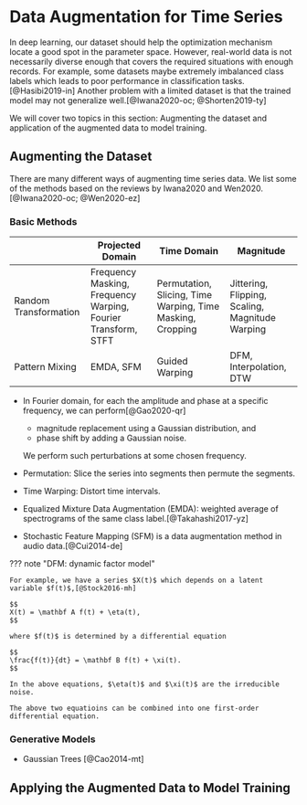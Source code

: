 # Data Augmentation for Time Series


In deep learning, our dataset should help the optimization mechanism locate a good spot in the parameter space. However, real-world data is not necessarily diverse enough that covers the required situations with enough records. For example, some datasets maybe extremely imbalanced class labels which leads to poor performance in classification tasks.[@Hasibi2019-in] Another problem with a limited dataset is that the trained model may not generalize well.[@Iwana2020-oc; @Shorten2019-ty]

We will cover two topics in this section: Augmenting the dataset and application of the augmented data to model training.

## Augmenting the Dataset

There are many different ways of augmenting time series data. We list some of the methods based on the reviews by Iwana2020 and Wen2020.[@Iwana2020-oc; @Wen2020-ez]

### Basic Methods

|   |  Projected Domain  | Time Domain | Magnitude |
|---|---|---|---|
| Random Transformation | Frequency Masking, Frequency Warping, Fourier Transform, STFT  | Permutation, Slicing, Time Warping, Time Masking, Cropping   | Jittering, Flipping, Scaling, Magnitude Warping  |
| Pattern Mixing  | EMDA, SFM  | Guided Warping  | DFM, Interpolation, DTW  |


- In Fourier domain, for each the amplitude and phase at a specific frequency, we can perform[@Gao2020-qr]
    - magnitude replacement using a Gaussian distribution, and
    - phase shift by adding a Gaussian noise.

    We perform such perturbations at some chosen frequency.

- Permutation: Slice the series into segments then permute the segments.
- Time Warping: Distort time intervals.

- Equalized Mixture Data Augmentation (EMDA): weighted average of spectrograms of the same class label.[@Takahashi2017-yz]

- Stochastic Feature Mapping (SFM) is a data augmentation method in audio data.[@Cui2014-de]


??? note "DFM: dynamic factor model"

    For example, we have a series $X(t)$ which depends on a latent variable $f(t)$,[@Stock2016-mh]

    $$
    X(t) = \mathbf A f(t) + \eta(t),
    $$

    where $f(t)$ is determined by a differential equation

    $$
    \frac{f(t)}{dt} = \mathbf B f(t) + \xi(t).
    $$

    In the above equations, $\eta(t)$ and $\xi(t)$ are the irreducible noise.

    The above two equatioins can be combined into one first-order differential equation.


### Generative Models


- Gaussian Trees [@Cao2014-mt]

## Applying the Augmented Data to Model Training
